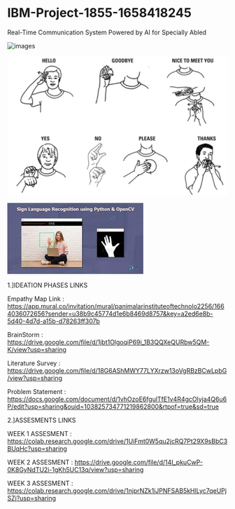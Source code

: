 # IBM-Project-1855-1658418245
Real-Time Communication System Powered by AI for Specially Abled

![images](https://user-images.githubusercontent.com/92732819/194718998-09134c31-ca21-426b-bb06-29c0d280dbc6.png)

![images](https://github.com/Sanjaymavi/demo_repo/blob/main/images/learn-sign-language-on-line.jpg)


![images](https://github.com/Sanjaymavi/demo_repo/blob/main/images/download.jpg)


1.]IDEATION PHASES LINKS

Empathy Map Link : https://app.mural.co/invitation/mural/panimalarinstituteoftechnolo2256/1664036072656?sender=u38b9c45774d1e6b8469d8757&key=a2ed6e8b-5d40-4d7d-a15b-d78263ff307b

BrainStorm  :  https://drive.google.com/file/d/1jbt1OlgoqiP69i_1B3QQXeQURbw5QM-K/view?usp=sharing

Literature Survey  :  https://drive.google.com/file/d/18G6AShMWY77LYXrzw13oVgRBzBCwLpbG/view?usp=sharing

Problem Statement  :  https://docs.google.com/document/d/1vhOzoE6fgulTfE1v4R4gcOlyja4Q6u6P/edit?usp=sharing&ouid=103825734771219862800&rtpof=true&sd=true

2.]ASSESMENTS LINKS

WEEK 1 ASSESMENT : https://colab.research.google.com/drive/1UiFmt0W5qu2jcRQ7Pt29X9sBbC3BUqHc?usp=sharing

WEEK 2 ASSESMENT : https://drive.google.com/file/d/14I_pkuCwP-0K8GyNdTU2i-1gKh5UC13q/view?usp=sharing

WEEK 3 ASSESMENT : https://colab.research.google.com/drive/1njprNZk1iJPNFSAB5kHlLyc7qeUPjSZj?usp=sharing


